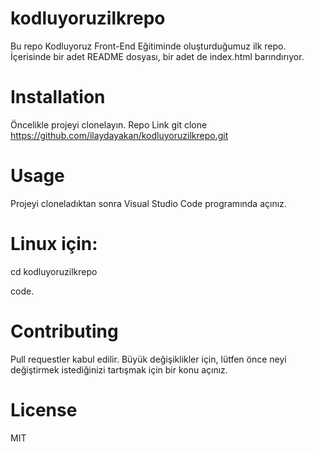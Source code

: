 # kodluyoruzilkrepo
Bu repo Kodluyoruz Front-End Eğitiminde oluşturduğumuz ilk repo. İçerisinde bir adet README dosyası, bir adet de index.html barındırıyor.
# Installation
Öncelikle projeyi clonelayın. Repo Link git clone https://github.com/ilaydayakan/kodluyoruzilkrepo.git
# Usage
Projeyi cloneladıktan sonra Visual Studio Code programında açınız.

# Linux için:

cd kodluyoruzilkrepo

code.

# Contributing
Pull requestler kabul edilir. Büyük değişiklikler için, lütfen önce neyi değiştirmek istediğinizi tartışmak için bir konu açınız.

# License
MIT
